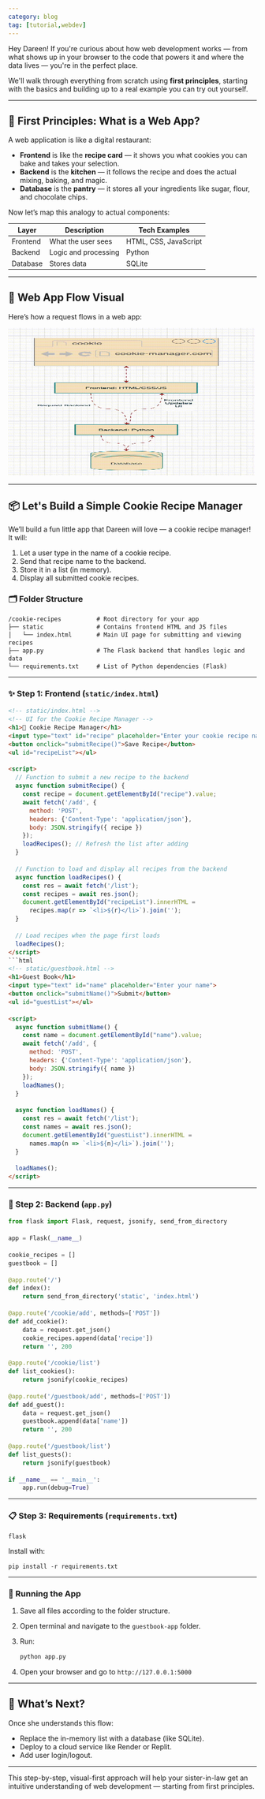 ```yaml
---
category: blog
tag: [tutorial,webdev]
---
```



Hey Dareen! If you're curious about how web development works — from what shows up in your browser to the code that powers it and where the data lives — you're in the perfect place.

We'll walk through everything from scratch using **first principles**, starting with the basics and building up to a real example you can try out yourself.

---

## 🧠 First Principles: What is a Web App?

A web application is like a digital restaurant:

- **Frontend** is like the **recipe card** — it shows you what cookies you can bake and takes your selection.
- **Backend** is the **kitchen** — it follows the recipe and does the actual mixing, baking, and magic.
- **Database** is the **pantry** — it stores all your ingredients like sugar, flour, and chocolate chips.

Now let’s map this analogy to actual components:

| Layer    | Description          | Tech Examples         |
| -------- | -------------------- | --------------------- |
| Frontend | What the user sees   | HTML, CSS, JavaScript |
| Backend  | Logic and processing | Python                |
| Database | Stores data          | SQLite                |

---

## 🔄 Web App Flow Visual

Here’s how a request flows in a web app:

<img src="/assets/img/dareen/webdev.gif" alt="Strategy" width="500" height="300">

---

## 📦 Let's Build a Simple Cookie Recipe Manager

We’ll build a fun little app that Dareen will love — a cookie recipe manager! It will:

1. Let a user type in the name of a cookie recipe.
2. Send that recipe name to the backend.
3. Store it in a list (in memory).
4. Display all submitted cookie recipes.

### 🗂 Folder Structure

```
/cookie-recipes          # Root directory for your app
├── static               # Contains frontend HTML and JS files
│   └── index.html       # Main UI page for submitting and viewing recipes
├── app.py               # The Flask backend that handles logic and data
└── requirements.txt     # List of Python dependencies (Flask)
```

---

### ✨ Step 1: Frontend (`static/index.html`)

```html
<!-- static/index.html -->
<!-- UI for the Cookie Recipe Manager -->
<h1>🍪 Cookie Recipe Manager</h1>
<input type="text" id="recipe" placeholder="Enter your cookie recipe name">
<button onclick="submitRecipe()">Save Recipe</button>
<ul id="recipeList"></ul>

<script>
  // Function to submit a new recipe to the backend
  async function submitRecipe() {
    const recipe = document.getElementById("recipe").value;
    await fetch('/add', {
      method: 'POST',
      headers: {'Content-Type': 'application/json'},
      body: JSON.stringify({ recipe })
    });
    loadRecipes(); // Refresh the list after adding
  }

  // Function to load and display all recipes from the backend
  async function loadRecipes() {
    const res = await fetch('/list');
    const recipes = await res.json();
    document.getElementById("recipeList").innerHTML =
      recipes.map(r => `<li>${r}</li>`).join('');
  }

  // Load recipes when the page first loads
  loadRecipes();
</script>
```html
<!-- static/guestbook.html -->
<h1>Guest Book</h1>
<input type="text" id="name" placeholder="Enter your name">
<button onclick="submitName()">Submit</button>
<ul id="guestList"></ul>

<script>
  async function submitName() {
    const name = document.getElementById("name").value;
    await fetch('/add', {
      method: 'POST',
      headers: {'Content-Type': 'application/json'},
      body: JSON.stringify({ name })
    });
    loadNames();
  }

  async function loadNames() {
    const res = await fetch('/list');
    const names = await res.json();
    document.getElementById("guestList").innerHTML =
      names.map(n => `<li>${n}</li>`).join('');
  }

  loadNames();
</script>
```

---

### 🧠 Step 2: Backend (`app.py`)

```python
from flask import Flask, request, jsonify, send_from_directory

app = Flask(__name__)

cookie_recipes = []
guestbook = []

@app.route('/')
def index():
    return send_from_directory('static', 'index.html')

@app.route('/cookie/add', methods=['POST'])
def add_cookie():
    data = request.get_json()
    cookie_recipes.append(data['recipe'])
    return '', 200

@app.route('/cookie/list')
def list_cookies():
    return jsonify(cookie_recipes)

@app.route('/guestbook/add', methods=['POST'])
def add_guest():
    data = request.get_json()
    guestbook.append(data['name'])
    return '', 200

@app.route('/guestbook/list')
def list_guests():
    return jsonify(guestbook)

if __name__ == '__main__':
    app.run(debug=True)
```

---

### 📋 Step 3: Requirements (`requirements.txt`)

```
flask
```

Install with:

```
pip install -r requirements.txt
```

---

### 🚀 Running the App

1. Save all files according to the folder structure.
2. Open terminal and navigate to the `guestbook-app` folder.
3. Run:

   ```bash
   python app.py
   ```

4. Open your browser and go to `http://127.0.0.1:5000`

---

## 🧩 What’s Next?

Once she understands this flow:

- Replace the in-memory list with a database (like SQLite).
- Deploy to a cloud service like Render or Replit.
- Add user login/logout.

---

This step-by-step, visual-first approach will help your sister-in-law get an intuitive understanding of web development — starting from first principles.
